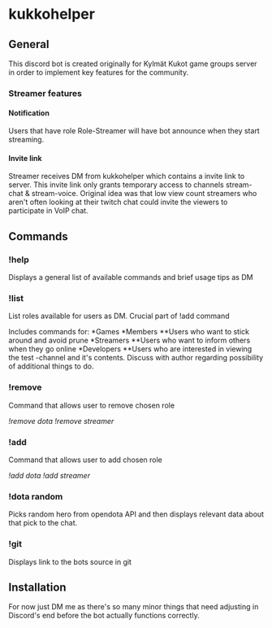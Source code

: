 # kukkohelper

## General
This discord bot is created originally for Kylmät Kukot game groups server in order to implement key features for the community.

### Streamer features
#### Notification
Users that have role Role-Streamer will have bot announce when they start streaming.

#### Invite link
Streamer receives DM from kukkohelper which contains a invite link to server. This invite link only grants temporary access to channels stream-chat & stream-voice. Original idea was that low view count streamers who aren't often looking at their twitch chat could invite the viewers to participate in VoIP chat. 

## Commands
### !help 
Displays a general list of available commands and brief usage tips as DM

### !list
List roles available for users as DM. Crucial part of !add command 

Includes commands for:
*Games
*Members
**Users who want to stick around and avoid prune
*Streamers
**Users who want to inform others when they go online
*Developers
**Users who are interested in viewing the test -channel and it's contents. Discuss with author regarding possibility of additional things to do.

### !remove <role>
Command that allows user to remove chosen role

_!remove dota_
_!remove streamer_

### !add <role>
Command that allows user to add chosen role

_!add dota_
_!add streamer_

### !dota random
Picks random hero from opendota API and then displays relevant data about that pick to the chat.

### !git
Displays link to the bots source in git

## Installation
For now just DM me as there's so many minor things that need adjusting in Discord's end before the bot actually functions correctly.
